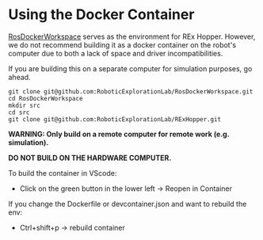 # Using the Docker Container
[RosDockerWorkspace](https://github.com/RoboticExplorationLab/RosDockerWorkspace) serves as the environment for REx Hopper. However, we do not recommend building it as a docker container on the robot's computer due to both a lack of space and driver incompatibilities.

If you are building this on a separate computer for simulation purposes, go ahead.

```
git clone git@github.com:RoboticExplorationLab/RosDockerWorkspace.git
cd RosDockerWorkspace
mkdir src
cd src
git clone git@github.com:RoboticExplorationLab/RExHopper.git
```

**WARNING: Only build on a remote computer for remote work (e.g. simulation).**

**DO NOT BUILD ON THE HARDWARE COMPUTER.**

To build the container in VScode:

   * Click on the green button in the lower left -> Reopen in Container

If you change the Dockerfile or devcontainer.json and want to rebuild the env:

   * Ctrl+shift+p -> rebuild container
